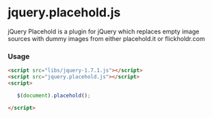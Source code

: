 jquery.placehold.js
========

jQuery Placehold is a plugin for jQuery which replaces empty image sources with dummy images from either placehold.it or flickholdr.com

### Usage ###

```html
<script src="libs/jquery-1.7.1.js"></script>
<script src="jquery.placehold.js"></script>
<script>

   $(document).placehold();

</script>
```